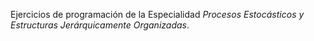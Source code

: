 Ejercicios de programación de la Especialidad _Procesos Estocásticos y Estructuras Jerárquicamente Organizadas_.
